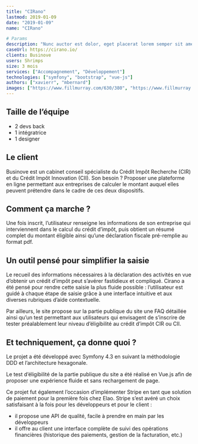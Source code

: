 ```yaml
---
title: "CIRano"
lastmod: 2019-01-09
date: "2019-01-09"
name: "CIRano"

# Params
description: "Nunc auctor est dolor, eget placerat lorem semper sit amet. Integer aliquet mi orci, et eleifend urna fermetum. Nullam pelletesque frigilla vulputate."
caseUrl: https://cirano.io/
clients: Businove
users: Shrimps
size: 3 mois
services: ["Accompagnement", "Développement"]
technologies: ["symfony", "bootstrap", "vue-js"]
authors: ["xavierr", "mbernard"]
images: ["https://www.fillmurray.com/630/380", "https://www.fillmurray.com/240/160", "https://www.fillmurray.com/240/160"]
---
```


## Taille de l’équipe 

* 2 devs back
* 1 intégratrice
* 1 designer

## Le client

Businove est un cabinet conseil spécialiste du Crédit Impôt Recherche (CIR) et du Crédit Impôt Innovation (CII). Son besoin ? Proposer une plateforme en ligne permettant aux entreprises de calculer le montant auquel elles peuvent prétendre dans le cadre de ces deux dispositifs.

## Comment ça marche ?

Une fois inscrit, l’utilisateur renseigne les informations de son entreprise qui interviennent dans le calcul du crédit d’impôt, puis obtient un résumé complet du montant éligible ainsi qu’une déclaration fiscale pré-remplie au format pdf.

## Un outil pensé pour simplifier la saisie

Le recueil des informations nécessaires à la déclaration des activités en vue d’obtenir un crédit d’impôt peut s’avérer fastidieux et compliqué. Cirano a été pensé pour rendre cette saisie la plus fluide possible : l’utilisateur est guidé à chaque étape de saisie grâce à une interface intuitive et aux diverses rubriques d’aide contextuelle.</p>

Par ailleurs, le site propose sur la partie publique du site une FAQ détaillée ainsi qu’un test permettant aux utilisateurs qui envisagent de s’inscrire de tester préalablement leur niveau d’éligibilité au crédit d’impôt CIR ou CII.</p>

## Et techniquement, ça donne quoi ?

Le projet a été développé avec Symfony 4.3 en suivant la méthodologie DDD et l’architecture hexagonale.</p>

Le test d’éligibilité de la partie publique du site a été réalisé en Vue.js afin de proposer une expérience fluide et sans rechargement de page.</p>

Ce projet fut également l’occasion d’implémenter Stripe en tant que solution de paiement pour la première fois chez Elao. Stripe s’est avéré un choix satisfaisant à la fois pour les développeurs et pour le client :

* il propose une API de qualité, facile à prendre en main par les développeurs
* il offre au client une interface complète de suivi des opérations financières (historique des paiements, gestion de la facturation, etc.)

